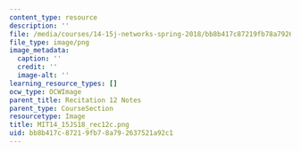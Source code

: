 ```yaml
---
content_type: resource
description: ''
file: /media/courses/14-15j-networks-spring-2018/bb8b417c87219fb78a792637521a92c1_MIT14_15JS18_rec12c.png
file_type: image/png
image_metadata:
  caption: ''
  credit: ''
  image-alt: ''
learning_resource_types: []
ocw_type: OCWImage
parent_title: Recitation 12 Notes
parent_type: CourseSection
resourcetype: Image
title: MIT14_15JS18_rec12c.png
uid: bb8b417c-8721-9fb7-8a79-2637521a92c1
---
```

